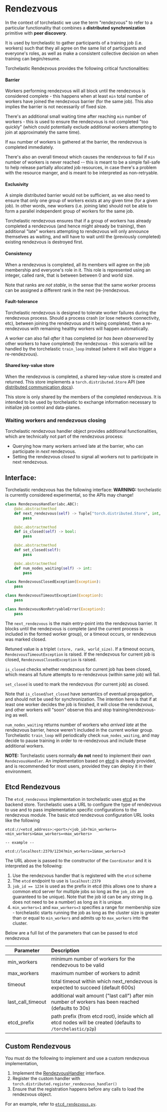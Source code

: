 # Rendezvous
In the context of torchelastic we use the term "rendezvous" to refer to a particular
functionality that combines a **distributed synchronization** primitive with **peer discovery**.

It is used by torchelastic to gather participants of a training job (i.e. workers)
such that they all agree on the same list of participants and everyone's roles,
as well as make a consistent collective decision on when training can begin/resume.

Torchelastic Rendezvous provides the following critical functionalities:

#### Barrier
Workers performing rendezvous will all block until the rendezvous is considered
complete - this happens when at least `min` total number of workers have joined the
rendezvous barrier (for the same job). This also implies the barrier is not necessarily
of fixed size.

There's an additional small waiting time after reaching `min` number of
workers - this is used to ensure the rendezvous is not completed "too quickly" (which
could potentially exclude additional workers attempting to join at approximately
the same time).

If `max` number of workers is gathered at the barrier, the rendezvous is completed
immediately.

There's also an overall timeout which causes the rendezvous to fail if `min` number
of workers is never reached -- this is meant to be a simple fail-safe to help release
partially allocated job resources, in case there's a problem with the resource manger,
and is meant to be interpreted as non-retryable.

#### Exclusivity
A simple distributed barrier would not be sufficient, as we also need to ensure that
only one group of workers exists at any given time (for a given job).
In other words, new workers (i.e. joining late) should not be able to form a parallel
independent group of workers for the same job.

Torchelastic rendezvous ensures that if a group of workers has already completed
a rendezvous (and hence might already be training), then additional "late" workers
attempting to rendezvous will only announce themselves as waiting, and will have to
wait until the (previously completed) existing rendezvous is destroyed first.

#### Consistency
When a rendezvous is completed, all its members will agree on the job membership
and everyone's role in it. This role is represented using an integer, called rank,
that is between between 0 and world size.

Note that ranks are *not stable*, in the sense that the same worker process can be
assigned a different rank in the next (re-)rendezvous.

#### Fault-tolerance
Torchelastic rendezvous is designed to tolerate worker failures during the rendezvous
process. Should a process crash (or lose network connectivity, etc), between joining
the rendezvous and it being completed, then a re-rendezvous with remaining healthy
workers will happen automatically.

A worker can also fail *after* it has completed (or *has been observered* by other
workers to have completed) the rendezvous - this scenario will be handled by the
torchelastic `train_loop` instead (where it will also trigger a re-rendezvous).

#### Shared key-value store
When the rendezvous is completed, a shared key-value store is created and returned.
This store implements a `torch.distributed.Store` API (see [distributed communication docs](https://pytorch.org/docs/stable/distributed.html)).

This store is only shared by the members of the completed rendezvous. It is intended
to be used by torchelastic to exchange information necessary to initialize job
control and data-planes.

### Waiting workers and rendezvous closing
Torchelastic rendezvous handler object provides additional functionalities, which
are technically not part of the rendezvous process:
* Querying how many workers arrived late at the barrier, who can participate in *next* rendezvous.
* Setting the rendezvous *closed* to signal all workers not to participate in next rendezvous.

## Interface:
Torchelastic rendezvous has the following interface:
**WARNING:** torchelastic is currently considered experimental, so the APIs may change!

```python
class RendezvousHandler(abc.ABC):
    @abc.abstractmethod
    def next_rendezvous(self) -> Tuple["torch.distributed.Store", int, int]:
        pass

    @abc.abstractmethod
    def is_closed(self) -> bool:
        pass

    @abc.abstractmethod
    def set_closed(self):
        pass

    @abc.abstractmethod
    def num_nodes_waiting(self) -> int:
        pass

class RendezvousClosedException(Exception):
    pass

class RendezvousTimeoutException(Exception):
    pass

class RendezvousNonRetryableError(Exception):
    pass
```

The `next_rendezvous` is the main entry-point into the rendezvous barrier. It blocks
until the rendezvous is complete (and the current process is included in the formed
worker group), or a timeout occurs, or rendezvous was marked closed.

Retuned value is a triplet `(store, rank, world_size)`.
If a timeout occurs, `RendezvousTimeoutException` is raised.
If the rendezvous for current job is closed, `RendezvousClosedException` is raised.

`is_closed` checks whether rendezvous for current job has been closed, which means
all future attempts to re-rendezvous (within same job) will fail.

`set_closed` is used to mark the rendezvous (for current job) as closed.

Note that `is_closed`/`set_closed` have semantics of eventual propagation, and
should not be used for synchronization. The intention here is that if at least one
worker decides the job is finished, it will close the rendezvous, and other workers
will "soon" observe this and stop training/rendezvous-ing as well.

`num_nodes_waiting` returns number of workers who *arrived late* at the rendezvous barrier,
hence weren't included in the current worker group.
Torchelastic `train_loop` will periodically check `num_nodes_waiting`, and may
decide to pause training in order to re-rendezvous and include these additional workers.

**NOTE:** Torchelastic users normally **do not** need to implement their own
`RendezvousHandler`. An implementation based on [etcd](https://etcd.io/) is
already provided, and is recommended for most users, provided they can deploy it
in their environment.

## Etcd Rendezvous

The `etcd_rendezvous` implementation in torchelastic uses [etcd](https://etcd.io/)
as the backend store. Torchelastic uses a URL to configure the type of rendezvous
to use and to pass implementation specific configurations to the rendezvous
module. The basic etcd rendezvous configuration URL looks like the following

```
etcd://<etcd_address>:<port>/<job_id>?min_workers=<min_workers>&max_workers=<max_workers>

-- example --

etcd://localhost:2379/1234?min_workers=1&max_workers=3
```

The URL above is passed to the constructor of the `Coordinator` and it is interpreted
as the following:

1. Use the rendezvous handler that is registered with the `etcd` scheme
2. The `etcd` endpoint to use is `localhost:2379`
3. `job_id == 1234` is used as the prefix in etcd (this allows one to share a 
common etcd server for multiple jobs so long as the `job_ids` are guaranteed to be unique).
Note that the job id can be any string (e.g. does not need to be a number) as long as it is unique.
4. `min_workers=1` and `max_workers=3` specifies a range for membership size - 
torchelastic starts running the job as long as the cluster size is greater than or equal to 
`min_workers` and admits up to `max_workers` into the cluster.

Below are a full list of the parameters that can be passed to etcd rendezvous

| Parameter  | Description |
|-----------------------------------|:--------------------|
| min_workers | minimum number of workers for the rendezvous to be valid |
| max_workers | maximum number of workers to admit |
| timeout | total timeout within which next_rendezvous is expected to succeed (default 600s) |
| last_call_timeout | additional wait amount ("last call") after min number of workers has been reached (defaults to 30s)|
| etcd_prefix | path prefix (from etcd root), inside which all etcd nodes will be created (defaults to  `/torchelastic/p2p`)|

## Custom Rendezvous

You must do the following to implement and use a custom rendezvous implementation,

1. Implement the [RendezvousHandler](api.py) interface.
2. Register the custom handler with `torch.distributed.register_rendezvous_handler()`
3. Ensure that the registration happens before any calls to load the rendezvous object.

For an example, refer to [`etcd_rendezvous.py`](etcd_rendezvous.py).
   


